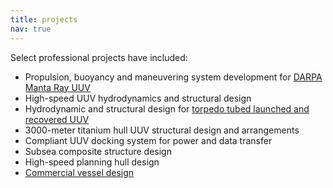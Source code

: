 ```yaml
---
title: projects
nav: true
---
```


Select professional projects have included:
* Propulsion, buoyancy and maneuvering system development for [DARPA Manta Ray UUV](https://www.darpa.mil/news-events/2024-05-01)
* High-speed UUV hydrodynamics and structural design
* Hydrodynamic and structural design for [torpedo tubed launched and recovered UUV](https://hii.com/news/us-navy-submarines-drone-launch-torpedo-tube-remus-hii-2023/)
* 3000-meter titanium hull UUV structural design and arrangements
* Compliant UUV docking system for power and data transfer
* Subsea composite structure design
* High-speed planning hull design
* [Commercial vessel design](2-vessels.md)

